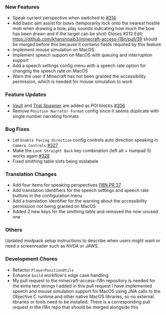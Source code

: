 [//]: # (Manually copy the latest.md to /docs/changelog.md, then copy the default.md to the latest.md at every release time.)

### New Features

- Speak current perspective when switched to [#314](https://github.com/khanshoaib3/minecraft-access/issues/314)
- Add basic aim assist for bows (temporarily lock onto the nearest hostile mob when drawing a bow, play sounds indicating how much the bow has been drawn and if the target can be shot)
Closes #212
Edit: https://github.com/khanshoaib3/minecraft-access-i18n/pull/39 should be merged before this because it contains fields required by this feature
- Implement mouse simulation on MacOS
- Implement speech support on MacOS with queuing and interruption support
- Add a speech settings config menu with a speech rate option for changing the speech rate on MacOS
- Warn the user if Minecraft has not been granted the accessibility permission, which is needed for mouse simulation to work

### Feature Updates

- [Vault](https://minecraft.wiki/w/Vault) and [Trial Spawner](https://minecraft.wiki/w/Trial_Spawner) are added as POI blocks [#306](https://github.com/khanshoaib3/minecraft-access/issues/306)
- Remove `Position Narrator Format` config since it seems duplicate with single number narrating formats

### Bug Fixes

- Let `Enable Facing Direction` config controls auto direction speaking in `Camera Controls` [#327](https://github.com/khanshoaib3/minecraft-access/issues/327)
- Make the `Look Straight Back` key combination (left alt + numpad 5) works again [#328](https://github.com/khanshoaib3/minecraft-access/issues/328)
- Fixed smithing table slots being mislabele

### Translation Changes

- Add four items for speaking perspectives [I18N PR 37](https://github.com/khanshoaib3/minecraft-access-i18n/pull/37)
- Add translation identifiers for the speech settings and speech rate buttons in the configuration menu
- Add a translation identifier for the warning about the accessibility permission not being granted on MacOS
- Added 2 new keys for the smithing table and removed the now unused one

### Others

Updated modpack setup instructions to describe when users might want or need a screenreader such as NVDA or JAWS.

### Development Chores

- Refactor `PlayerPositionUtils`
- Enhance `build` workflow's edge case handling
- My pull request to the minecraft-access-i18n repository is needed for the extra text strings I added in this pull request
I have implemented speech and mouse simulation support for MacOS using JNA calls to the Objective C runtime and other native MacOS libraries, so no external libraries or tools need to be installed.
There is a corresponding pull request in the i18n repo that should be merged alongside this
